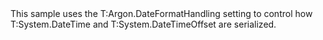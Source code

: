 <?xml version="1.0" encoding="utf-8"?>
<topic id="SerializeDateFormatHandling" revisionNumber="1">
  <developerConceptualDocument xmlns="http://ddue.schemas.microsoft.com/authoring/2003/5" xmlns:xlink="http://www.w3.org/1999/xlink">
    <introduction>
      <para>This sample uses the <codeEntityReference>T:Argon.DateFormatHandling</codeEntityReference>
      setting to control how <codeEntityReference>T:System.DateTime</codeEntityReference> and <codeEntityReference>T:System.DateTimeOffset</codeEntityReference> are serialized.</para>
    </introduction>
    <section>
      <title>Sample</title>
      <content>
        <code lang="cs" source="..\Src\Tests\Documentation\Samples\Serializer\SerializeDateFormatHandling.cs" region="Usage" title="Usage" />
      </content>
    </section>
  </developerConceptualDocument>
</topic>
